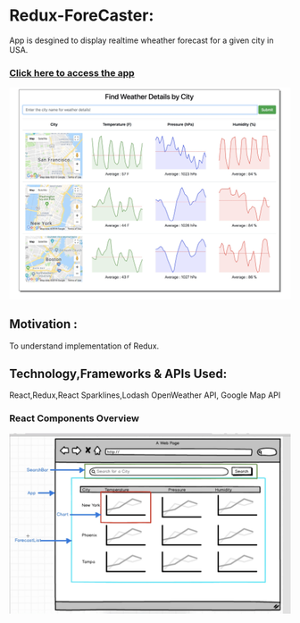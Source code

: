 # Redux-ForeCaster:

App is desgined to display realtime wheather forecast for a given city in USA.

### [Click here to access the app](https://desolate-waters-75861.herokuapp.com/)

![Screen view of current items](readme-images/Weather-App-Redux-View.jpg)

## Motivation :

To understand implementation of Redux.

## Technology,Frameworks & APIs Used:

React,Redux,React Sparklines,Lodash
OpenWeather API, Google Map API

### React Components Overview

![Screen view of current items](readme-images/redux-weather-app-components.jpg)
